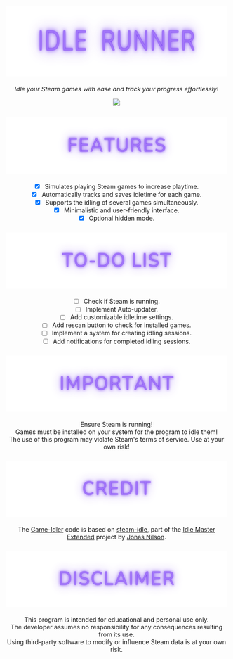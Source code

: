 <div align="center">
<h3><img height="160px" src="https://github.com/xVotexX/Idle-Runner/blob/master/Idle%20Runner/Assets/IdleRunner.png?raw=true"></h3>
<p><i>Idle your Steam games with ease and track your progress effortlessly!</i></p>
<img src="https://github.com/user-attachments/assets/08bfb2a5-ef94-4708-9bf1-51add7f1471a"></a>
</div>

<div align="center">
<h3><img height="128px" src="https://github.com/xVotexX/Idle-Runner/blob/master/Idle%20Runner/Assets/Features.png?raw=true"></h3>

- [x] Simulates playing Steam games to increase playtime.
- [x] Automatically tracks and saves idletime for each game.
- [x] Supports the idling of several games simultaneously.
- [x] Minimalistic and user-friendly interface.
- [x] Optional hidden mode.
</div>

<div align="center">
<h3><img height="128px" src="https://github.com/xVotexX/Idle-Runner/blob/master/Idle%20Runner/Assets/To-doList.png?raw=true"></h3>

- [ ] Check if Steam is running.
- [ ] Implement Auto-updater.
- [ ] Add customizable idletime settings.
- [ ] Add rescan button to check for installed games.
- [ ] Implement a system for creating idling sessions.
- [ ] Add notifications for completed idling sessions.
</div>

<div align="center">
<h3><img height="128px" src="https://github.com/xVotexX/Idle-Runner/blob/master/Idle%20Runner/Assets/Important.png?raw=true"></h3>
<p>
Ensure Steam is running!<br>
Games must be installed on your system for the program to idle them!<br>
The use of this program may violate Steam's terms of service. Use at your own risk!
</p>
</div>

<div align="center">
<h3><img height="128px" src="https://github.com/xVotexX/Idle-Runner/blob/master/Idle%20Runner/Assets/Credit.png?raw=true"></h3>
<p>
The <a href="https://github.com/xVotexX/Idle-Runner/tree/3d6a1d8ab7647910a23c0bc5ac40c03608e33e53/Game-Idler">Game-Idler</a> code is based on <a href="https://github.com/JonasNilson/idle_master_extended/tree/5c1d343f524417b0ebebd5c6822a6204d626617d/steam-idle%20Source">steam-idle</a>, part of the <a href="https://github.com/JonasNilson/idle_master_extended/tree/develop">Idle Master Extended</a> project by <a href="https://github.com/JonasNilson">Jonas Nilson</a>.
</p>
</div>

<div align="center">
<h3><img height="128px" src="https://github.com/xVotexX/Idle-Runner/blob/master/Idle%20Runner/Assets/Disclaimer.png?raw=true"></h3>
<p>
This program is intended for educational and personal use only.<br>
The developer assumes no responsibility for any consequences resulting from its use.<br>
Using third-party software to modify or influence Steam data is at your own risk.
</p>
</div>
